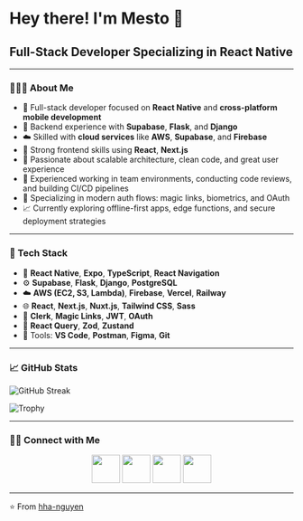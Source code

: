<h1> Hey there! I'm Mesto 👋 </h1>
<h2> Full-Stack Developer Specializing in React Native </h2>

---

<h3>👨🏻‍💻 About Me</h3>

- 📱 Full-stack developer focused on **React Native** and **cross-platform mobile development**
- 🔧 Backend experience with **Supabase**, **Flask**, and **Django**
- ☁️ Skilled with **cloud services** like **AWS**, **Supabase**, and **Firebase**
- 🚀 Strong frontend skills using **React**, **Next.js**
- 🧠 Passionate about scalable architecture, clean code, and great user experience
- 👥 Experienced working in team environments, conducting code reviews, and building CI/CD pipelines
- 🔐 Specializing in modern auth flows: magic links, biometrics, and OAuth
- 📈 Currently exploring offline-first apps, edge functions, and secure deployment strategies

---

<h3>🧰 Tech Stack</h3>

- 📱 **React Native**, **Expo**, **TypeScript**, **React Navigation**
- ⚙️ **Supabase**, **Flask**, **Django**, **PostgreSQL**
- ☁️ **AWS (EC2, S3, Lambda)**, **Firebase**, **Vercel**, **Railway**
- 🌐 **React**, **Next.js**, **Nuxt.js**, **Tailwind CSS**, **Sass**
- 🔐 **Clerk**, **Magic Links**, **JWT**, **OAuth**
- 🧪 **React Query**, **Zod**, **Zustand**
- 🧠 Tools: **VS Code**, **Postman**, **Figma**, **Git**

---

<h3>📈 GitHub Stats</h3>

![GitHub Streak](https://github-readme-streak-stats.herokuapp.com?user=hha-nguyen&theme=cobalt&date_format=j%20M%5B%20Y%5D&background=000000&border=7536B2&stroke=9243DD&ring=89502D&fire=FF9554&currStreakNum=D280FF&sideNums=BC52FF&currStreakLabel=64EAE2&sideLabels=48A8A2&dates=A42EE5)

![Trophy](https://github-profile-trophy.vercel.app/?username=hha-nguyen&theme=onedark&column=4&margin-w=15&margin-h=15)

---

<h3>🤝🏻 Connect with Me</h3>

<p align="center">
  <a href="https://www.facebook.com/profile.php?id=100016616767799" target="_blank"><img src="https://img.icons8.com/plasticine/100/000000/facebook.png" width="50" /></a>
  <a href="https://www.instagram.com/nguyenhha29/" target="_blank"><img src="https://img.icons8.com/plasticine/100/000000/instagram-new.png" width="50" /></a>
  <a href="https://www.linkedin.com/in/hha-nguyen/" target="_blank"><img src="https://img.icons8.com/plasticine/100/000000/linkedin.png" width="50" /></a>
  <a href="mailto:hha.nguyen298@gmail.com" target="_blank"><img src="https://img.icons8.com/plasticine/100/000000/gmail.png" width="50" /></a>
</p>

---

⭐️ From [hha-nguyen](https://github.com/hha-nguyen)
